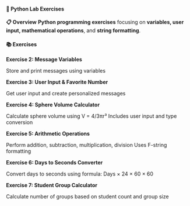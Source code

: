 #### 🐍 **Python Lab Exercises**
**📋 Overview**
**Python programming exercises** focusing on **variables, user input, mathematical operations**, and **string formatting**.
#### 📚 **Exercises**
**Exercise 2: Message Variables**

Store and print messages using variables

**Exercise 3: User Input & Favorite Number**

Get user input and create personalized messages

**Exercise 4: Sphere Volume Calculator**

Calculate sphere volume using V = 4/3πr³
Includes user input and type conversion

**Exercise 5: Arithmetic Operations**

Perform addition, subtraction, multiplication, division
Uses F-string formatting

**Exercise 6: Days to Seconds Converter**

Convert days to seconds using formula: Days × 24 × 60 × 60

**Exercise 7: Student Group Calculator**

Calculate number of groups based on student count and group size
